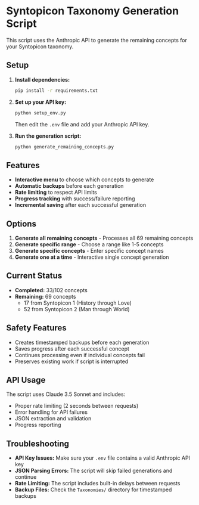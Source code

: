 # Syntopicon Taxonomy Generation Script

This script uses the Anthropic API to generate the remaining concepts for your Syntopicon taxonomy.

## Setup

1. **Install dependencies:**
   ```bash
   pip install -r requirements.txt
   ```

2. **Set up your API key:**
   ```bash
   python setup_env.py
   ```
   Then edit the `.env` file and add your Anthropic API key.

3. **Run the generation script:**
   ```bash
   python generate_remaining_concepts.py
   ```

## Features

- **Interactive menu** to choose which concepts to generate
- **Automatic backups** before each generation
- **Rate limiting** to respect API limits
- **Progress tracking** with success/failure reporting
- **Incremental saving** after each successful generation

## Options

1. **Generate all remaining concepts** - Processes all 69 remaining concepts
2. **Generate specific range** - Choose a range like 1-5 concepts
3. **Generate specific concepts** - Enter specific concept names
4. **Generate one at a time** - Interactive single concept generation

## Current Status

- **Completed:** 33/102 concepts
- **Remaining:** 69 concepts
  - 17 from Syntopicon 1 (History through Love)
  - 52 from Syntopicon 2 (Man through World)

## Safety Features

- Creates timestamped backups before each generation
- Saves progress after each successful concept
- Continues processing even if individual concepts fail
- Preserves existing work if script is interrupted

## API Usage

The script uses Claude 3.5 Sonnet and includes:
- Proper rate limiting (2 seconds between requests)
- Error handling for API failures
- JSON extraction and validation
- Progress reporting

## Troubleshooting

- **API Key Issues:** Make sure your `.env` file contains a valid Anthropic API key
- **JSON Parsing Errors:** The script will skip failed generations and continue
- **Rate Limiting:** The script includes built-in delays between requests
- **Backup Files:** Check the `Taxonomies/` directory for timestamped backups
